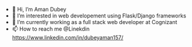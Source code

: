 - 👋 Hi, I’m Aman Dubey
- 👀 I’m interested in web developement using Flask/Django frameworks
- 🌱 I’m currently working as a full stack web developer at Cognizant
- 📫 How to reach me @Linekdin https://www.linkedin.com/in/dubeyaman157/

<!---
sladewilson948/sladewilson948 is a ✨ special ✨ repository because its `README.md` (this file) appears on your GitHub profile.
You can click the Preview link to take a look at your changes.
--->
